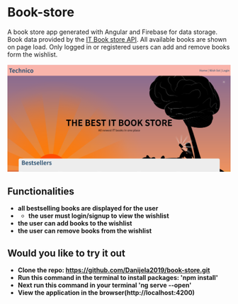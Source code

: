 # Book-store

A book store app generated with Angular and Firebase for data storage. Book data provided by the [IT Book store API](https://api.itbook.store/). All available books are shown on page load. Only logged in or registered users can add and remove books form the wishlist. 

![Hero page](hero_page.png)

## Functionalities

- **all bestselling books are displayed for the user**
- - **the user must login/signup to view the wishlist**
- **the user can add books to the wishlist**
- **the user can remove books from the wishlist**


## Would you like to try it out

- **Clone the repo: https://github.com/Danijela2019/book-store.git**
- **Run this command in the terminal to install packages: 'npm install'**
- **Next run this command in your terminal 'ng serve --open'**
- **View the application in the browser(http://localhost:4200)**
